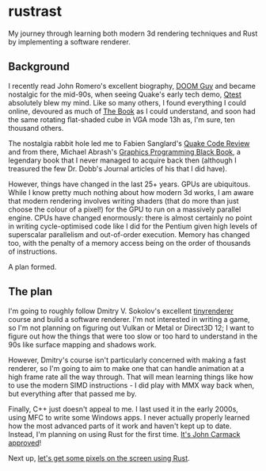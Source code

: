 rustrast
========

My journey through learning both modern 3d rendering techniques and Rust by implementing a software renderer.

Background
----------

I recently read John Romero's excellent biography, [DOOM Guy](https://romero.com/shop/p/doomguy) and became nostalgic
for the mid-90s, when seeing Quake's early tech demo, [Qtest](https://quake.fandom.com/wiki/Qtest) absolutely blew my
mind. Like so many others, I found everything I could online, devoured as much of
[The Book](https://www.amazon.com/Computer-Graphics-Principles-Practice-2nd/dp/0201848406) as I could understand, and
soon had the same rotating flat-shaded cube in VGA mode 13h as, I'm sure, ten thousand others.

The nostalgia rabbit hole led me to Fabien Sanglard's
[Quake Code Review](https://fabiensanglard.net/quakeSource/index.php) and from there, Michael Abrash's
[Graphics Programming Black Book](https://archive.org/details/michaelabrashsgr00abra), a legendary book that I never
managed to acquire back then (although I treasured the few Dr. Dobb's Journal articles of his that I did have).

However, things have changed in the last 25+ years. GPUs are ubiquitous. While I know pretty much nothing about how
modern 3d works, I am aware that modern rendering involves writing shaders (that do more than just choose the colour
of a pixel!) for the GPU to run on a massively parallel engine. CPUs have changed enormously: there is almost certainly
no point in writing cycle-optimised code like I did for the Pentium given high levels of superscalar parallelism and
out-of-order execution. Memory has changed too, with the penalty of a memory access being on the order of thousands of
instructions.

A plan formed.

The plan
--------

I'm going to roughly follow Dmitry V. Sokolov's excellent [tinyrenderer](https://github.com/ssloy/tinyrenderer) course
and build a software renderer. I'm not interested in writing a game, so I'm not planning on figuring out Vulkan or
Metal or Direct3D 12; I want to figure out how the things that were too slow or too hard to understand in the 90s like
surface mapping and shadows work.

However, Dmitry's course isn't particularly concerned with making a fast renderer, so I'm going to aim to make one that
can handle animation at a high frame rate all the way through. That will mean learning things like how to use the
modern SIMD instructions - I did play with MMX way back when, but everything after that passed me by.

Finally, C++ just doesn't appeal to me. I last used it in the early 2000s, using MFC to write some Windows apps. I
never actually properly learned how the most advanced parts of it work and haven't kept up to date. Instead, I'm
planning on using Rust for the first time.
[It's John Carmack approved](https://twitter.com/ID_AA_Carmack/status/1094419108781789184)!

Next up, [let's get some pixels on the screen using Rust](rustrast-01/README.md).